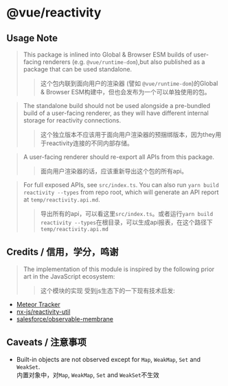 # @vue/reactivity

## Usage Note

> This package is inlined into Global & Browser ESM builds of user-facing renderers (e.g. `@vue/runtime-dom`),but also published as a package that can be used standalone.    
>> 这个包内联到面向用户的渲染器 (譬如 `@vue/runtime-dom`)的Global & Browser ESM构建中，但也会发布为一个可以单独使用的包。


> The standalone build should not be used alongside a pre-bundled build of a user-facing renderer, as they will have different internal storage for reactivity connections.    
>> 这个独立版本不应该用于面向用户渲染器的预捆绑版本，因为they用于reactivity连接的不同内部存储。    


> A user-facing renderer should re-export all APIs from this package.      
>> 面向用户渲染器的话，应该重新导出这个包的所有api。

> For full exposed APIs, see `src/index.ts`. You can also run `yarn build reactivity --types` from repo root, which will generate an API report at `temp/reactivity.api.md`.
>> 导出所有的api，可以看这里`src/index.ts`。或者运行`yarn build reactivity --types`在根目录，可以生成api报表，在这个路径下`temp/reactivity.api.md`

## Credits / 信用，学分，鸣谢

> The implementation of this module is inspired by the following prior art in the JavaScript ecosystem:    
>> 这个模块的实现 受到js生态下的一下现有技术启发:    

- [Meteor Tracker](https://docs.meteor.com/api/tracker.html)
- [nx-js/reactivity-util](https://github.com/nx-js/reactivity-util)
- [salesforce/observable-membrane](https://github.com/salesforce/observable-membrane)

## Caveats / 注意事项

- Built-in objects are not observed except for `Map`, `WeakMap`, `Set` and `WeakSet`.   
内置对象中，对`Map`, `WeakMap`, `Set` and `WeakSet`不生效
